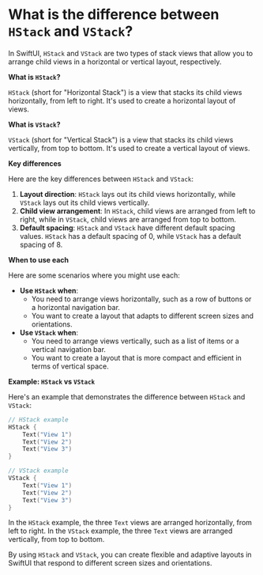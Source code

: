 # What is the difference between `HStack` and `VStack`?

In SwiftUI, `HStack` and `VStack` are two types of stack views that allow you to arrange child views in a horizontal or vertical layout, respectively.

**What is `HStack`?**

`HStack` (short for "Horizontal Stack") is a view that stacks its child views horizontally, from left to right. It's used to create a horizontal layout of views.

**What is `VStack`?**

`VStack` (short for "Vertical Stack") is a view that stacks its child views vertically, from top to bottom. It's used to create a vertical layout of views.

**Key differences**

Here are the key differences between `HStack` and `VStack`:

1. **Layout direction**: `HStack` lays out its child views horizontally, while `VStack` lays out its child views vertically.
2. **Child view arrangement**: In `HStack`, child views are arranged from left to right, while in `VStack`, child views are arranged from top to bottom.
3. **Default spacing**: `HStack` and `VStack` have different default spacing values. `HStack` has a default spacing of 0, while `VStack` has a default spacing of 8.

**When to use each**

Here are some scenarios where you might use each:

* **Use `HStack` when**:
	+ You need to arrange views horizontally, such as a row of buttons or a horizontal navigation bar.
	+ You want to create a layout that adapts to different screen sizes and orientations.
* **Use `VStack` when**:
	+ You need to arrange views vertically, such as a list of items or a vertical navigation bar.
	+ You want to create a layout that is more compact and efficient in terms of vertical space.

**Example: `HStack` vs `VStack`**

Here's an example that demonstrates the difference between `HStack` and `VStack`:
```swift
// HStack example
HStack {
    Text("View 1")
    Text("View 2")
    Text("View 3")
}

// VStack example
VStack {
    Text("View 1")
    Text("View 2")
    Text("View 3")
}
```
In the `HStack` example, the three `Text` views are arranged horizontally, from left to right. In the `VStack` example, the three `Text` views are arranged vertically, from top to bottom.

By using `HStack` and `VStack`, you can create flexible and adaptive layouts in SwiftUI that respond to different screen sizes and orientations.